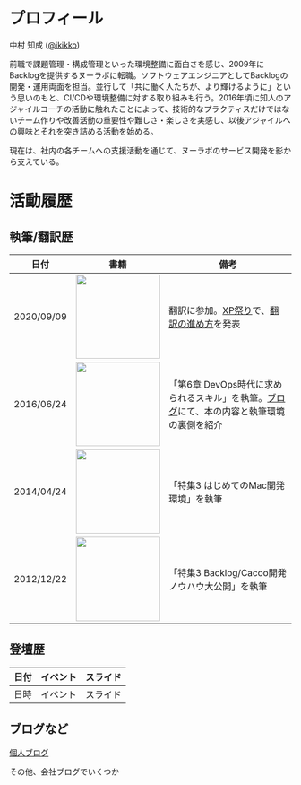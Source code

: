 # プロフィール
中村 知成 ([@ikikko](https://twitter.com/ikikko))

前職で課題管理・構成管理といった環境整備に面白さを感じ、2009年にBacklogを提供するヌーラボに転職。ソフトウェアエンジニアとしてBacklogの開発・運用両面を担当。並行して「共に働く人たちが、より輝けるように」という思いのもと、CI/CDや環境整備に対する取り組みも行う。2016年頃に知人のアジャイルコーチの活動に触れたことによって、技術的なプラクティスだけではないチーム作りや改善活動の重要性や難しさ・楽しさを実感し、以後アジャイルへの興味とそれを突き詰める活動を始める。

現在は、社内の各チームへの支援活動を通じて、ヌーラボのサービス開発を影から支えている。

# 活動履歴
## 執筆/翻訳歴
|日付|書籍|備考|
|---|--|---|
|2020/09/09|<a href="https://www.amazon.co.jp/dp/B08CRMPQL8" target="_blank"><img src="https://m.media-amazon.com/images/I/51FFV7e6OCL.jpg" width="150px" /></a>|翻訳に参加。[XP祭り](http://xpjug.com/xp2020/)で、[翻訳の進め方](https://www.slideshare.net/ikikko/scrummaster-the-book-x)を発表|
|2016/06/24|<a href="https://www.amazon.co.jp/dp/4802610432" target="_blank"><img src="https://images-na.ssl-images-amazon.com/images/I/51TdMOES7dL._SX390_BO1,204,203,200_.jpg" width="150px" /></a>|「第6章 DevOps時代に求められるスキル」を執筆。[ブログ](https://nulab.com/ja/blog/nulab/infra-engineer-book/)にて、本の内容と執筆環境の裏側を紹介|
|2014/04/24|<a href="https://www.amazon.co.jp/dp/4774163988" target="_blank"><img src="https://images-na.ssl-images-amazon.com/images/I/610akTm+0SL._SX352_BO1,204,203,200_.jpg" width="150px" /></a>|「特集3 はじめてのMac開発環境」を執筆|
|2012/12/22|<a href="https://www.amazon.co.jp/dp/4774153958" target="_blank"><img src="https://images-na.ssl-images-amazon.com/images/I/51OFLsFh2hL._SX346_BO1,204,203,200_.jpg" width="150px" /></a>|「特集3 Backlog/Cacoo開発ノウハウ大公開」を執筆|

<!-- TODO: 画像を直リンクでなく移しておく -->

## 登壇歴
|日付|イベント|スライド|
|---|------|-----|
|日時|イベント|スライド|

## ブログなど

[個人ブログ](https://ikikko.hatenablog.com/)

その他、会社ブログでいくつか

<!-- TODO: 順番入れ替えた方がいいかも。本の画像は目立つので、後ろにもっていきたい -->

<!-- TODO: 他いくつか追加
* 認定資格 : Certifired ScrumMaster
* Jenkins Advocate
-->
